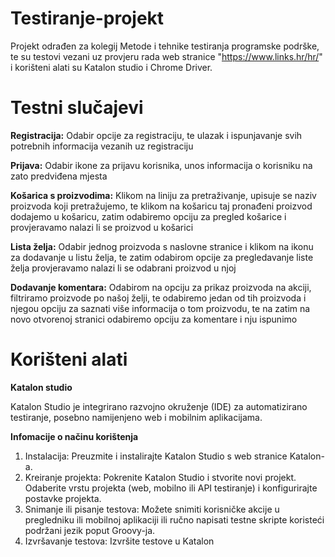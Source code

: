 # Testiranje-projekt

Projekt odrađen za kolegij Metode i tehnike testiranja programske podrške, te su testovi vezani uz provjeru rada web stranice "https://www.links.hr/hr/" i korišteni alati su Katalon studio i Chrome Driver.

# Testni slučajevi

**Registracija:** Odabir opcije za registraciju, te ulazak i ispunjavanje svih potrebnih informacija vezanih uz registraciju

**Prijava:** Odabir ikone za prijavu korisnika, unos informacija o korisniku na zato predviđena mjesta

**Košarica s proizvodima:** Klikom na liniju za pretraživanje, upisuje se naziv proizvoda koji pretražujemo, te klikom na košaricu taj pronađeni proizvod dodajemo u košaricu, zatim odabiremo opciju za pregled košarice i provjeravamo nalazi li se proizvod u košarici

**Lista želja:** Odabir jednog proizvoda s naslovne stranice i klikom na ikonu za dodavanje u listu želja, te zatim odabirom opcije za pregledavanje liste želja provjeravamo nalazi li se odabrani proizvod u njoj

**Dodavanje komentara:** Odabirom na opciju za prikaz proizvoda na akciji, filtriramo proizvode po našoj želji, te odabiremo jedan od tih proizvoda i njegou opciju za saznati više informacija o tom proizvodu, te na zatim na novo otvorenoj stranici odabiremo opciju za komentare i nju ispunimo

# Korišteni alati

**Katalon studio**

Katalon Studio je integrirano razvojno okruženje (IDE) za automatizirano testiranje, posebno namijenjeno web i mobilnim aplikacijama.

**Infomacije o načinu korištenja**

1. Instalacija: Preuzmite i instalirajte Katalon Studio s web stranice Katalon-a.
2. Kreiranje projekta: Pokrenite Katalon Studio i stvorite novi projekt. Odaberite vrstu projekta (web, mobilno ili API testiranje) i konfigurirajte postavke projekta.
3. Snimanje ili pisanje testova: Možete snimiti korisničke akcije u pregledniku ili mobilnoj aplikaciji ili ručno napisati testne skripte koristeći podržani jezik poput Groovy-ja.
4. Izvršavanje testova: Izvršite testove u Katalon
